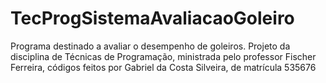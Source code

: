 # TecProgSistemaAvaliacaoGoleiro
Programa destinado a avaliar o desempenho de goleiros. Projeto da disciplina de Técnicas de Programação, ministrada pelo professor Fischer Ferreira, códigos feitos por Gabriel da Costa Silveira, de matrícula 535676
